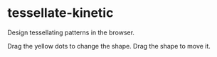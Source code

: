 tessellate-kinetic
===================

Design tessellating patterns in the browser.

Drag the yellow dots to change the shape.
Drag the shape to move it.

